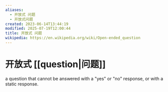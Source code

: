 ```yaml
---
aliases:
  - 开放式 问题
  - 开放式问题
created: 2023-06-14T13:44:19
modified: 2025-07-19T12:00:44
title: 开放式 问题
wikipedia: https://en.wikipedia.org/wiki/Open-ended_question
---
```


# 开放式 [[question|问题]]

a question that cannot be answered with a "yes" or "no" response, or with a static response.
